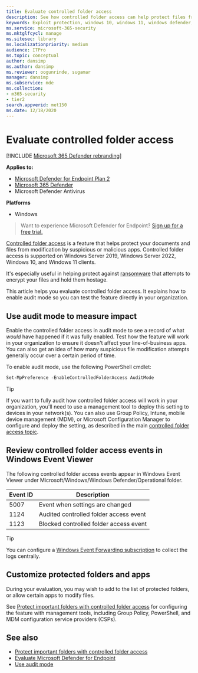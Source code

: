 ```yaml
---
title: Evaluate controlled folder access
description: See how controlled folder access can help protect files from being changed by malicious apps.
keywords: Exploit protection, windows 10, windows 11, windows defender, ransomware, protect, evaluate, test, demo, try
ms.service: microsoft-365-security
ms.mktglfcycl: manage
ms.sitesec: library
ms.localizationpriority: medium
audience: ITPro
ms.topic: conceptual
author: dansimp
ms.author: dansimp
ms.reviewer: oogunrinde, sugamar
manager: dansimp
ms.subservice: mde
ms.collection: 
- m365-security
- tier2
search.appverid: met150
ms.date: 12/18/2020
---
```


# Evaluate controlled folder access

[!INCLUDE [Microsoft 365 Defender rebranding](../../includes/microsoft-defender.md)]

**Applies to:**
- [Microsoft Defender for Endpoint Plan 2](https://go.microsoft.com/fwlink/?linkid=2154037)
- [Microsoft 365 Defender](https://go.microsoft.com/fwlink/?linkid=2118804)
- Microsoft Defender Antivirus

**Platforms**
- Windows

> Want to experience Microsoft Defender for Endpoint? [Sign up for a free trial.](https://signup.microsoft.com/create-account/signup?products=7f379fee-c4f9-4278-b0a1-e4c8c2fcdf7e&ru=https://aka.ms/MDEp2OpenTrial?ocid=docs-wdatp-enablesiem-abovefoldlink)


[Controlled folder access](controlled-folders.md) is a feature that helps protect your documents and files from modification by suspicious or malicious apps. Controlled folder access is supported on Windows Server 2019, Windows Server 2022, Windows 10, and Windows 11 clients.

It's especially useful in helping protect against [ransomware](https://www.microsoft.com/wdsi/threats/ransomware) that attempts to encrypt your files and hold them hostage.

This article helps you evaluate controlled folder access. It explains how to enable audit mode so you can test the feature directly in your organization.

## Use audit mode to measure impact

Enable the controlled folder access in audit mode to see a record of what *would* have happened if it was fully enabled. Test how the feature will work in your organization to ensure it doesn't affect your line-of-business apps. You can also get an idea of how many suspicious file modification attempts generally occur over a certain period of time.

To enable audit mode, use the following PowerShell cmdlet:

```PowerShell
Set-MpPreference -EnableControlledFolderAccess AuditMode
```

> [!TIP]
> If you want to fully audit how controlled folder access will work in your organization, you'll need to use a management tool to deploy this setting to devices in your network(s).
You can also use Group Policy, Intune, mobile device management (MDM), or Microsoft Configuration Manager to configure and deploy the setting, as described in the main [controlled folder access topic](controlled-folders.md).

## Review controlled folder access events in Windows Event Viewer

The following controlled folder access events appear in Windows Event Viewer under Microsoft/Windows/Windows Defender/Operational folder.

Event ID | Description
-|-
 5007 | Event when settings are changed
 1124 | Audited controlled folder access event
 1123 | Blocked controlled folder access event

> [!TIP]
> You can configure a [Windows Event Forwarding subscription](/windows/win32/wec/setting-up-a-source-initiated-subscription) to collect the logs centrally. 

## Customize protected folders and apps

During your evaluation, you may wish to add to the list of protected folders, or allow certain apps to modify files.

See [Protect important folders with controlled folder access](controlled-folders.md) for configuring the feature with management tools, including Group Policy, PowerShell, and MDM configuration service providers (CSPs).

## See also

* [Protect important folders with controlled folder access](controlled-folders.md)
* [Evaluate Microsoft Defender for Endpoint](evaluate-mde.md)
* [Use audit mode](audit-windows-defender.md)
